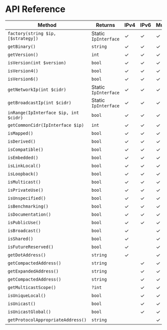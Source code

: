 # API Reference

| Method                                | Returns              | IPv4 | IPv6 | Multi |
|---------------------------------------|----------------------|------|------|-------|
| `factory(string $ip, [$strategy])`    | Static `IpInterface` | ✓    | ✓    | ✓     |
| `getBinary()`                         | `string`             | ✓    | ✓    | ✓     |
| `getVersion()`                        | `int`                | ✓    | ✓    | ✓     |
| `isVersion(int $version)`             | `bool`               | ✓    | ✓    | ✓     |
| `isVersion4()`                        | `bool`               | ✓    | ✓    | ✓     |
| `isVersion6()`                        | `bool`               | ✓    | ✓    | ✓     |
| `getNetworkIp(int $cidr)`             | Static `IpInterface` | ✓    | ✓    | ✓     |
| `getBroadcastIp(int $cidr)`           | Static `IpInterface` | ✓    | ✓    | ✓     |
| `inRange(IpInterface $ip, int $cidr)` | `bool`               | ✓    | ✓    | ✓     |
| `getCommonCidr(IpInterface $ip)`      | `int`                | ✓    | ✓    | ✓     |
| `isMapped()`                          | `bool`               | ✓    | ✓    | ✓     |
| `isDerived()`                         | `bool`               | ✓    | ✓    | ✓     |
| `isCompatible()`                      | `bool`               | ✓    | ✓    | ✓     |
| `isEmbedded()`                        | `bool`               | ✓    | ✓    | ✓     |
| `isLinkLocal()`                       | `bool`               | ✓    | ✓    | ✓     |
| `isLoopback()`                        | `bool`               | ✓    | ✓    | ✓     |
| `isMulticast()`                       | `bool`               | ✓    | ✓    | ✓     |
| `isPrivateUse()`                      | `bool`               | ✓    | ✓    | ✓     |
| `isUnspecified()`                     | `bool`               | ✓    | ✓    | ✓     |
| `isBenchmarking()`                    | `bool`               | ✓    | ✓    | ✓     |
| `isDocumentation()`                   | `bool`               | ✓    | ✓    | ✓     |
| `isPublicUse()`                       | `bool`               | ✓    | ✓    | ✓     |
| `isBroadcast()`                       | `bool`               | ✓    |      | ✓     |
| `isShared()`                          | `bool`               | ✓    |      | ✓     |
| `isFutureReserved()`                  | `bool`               | ✓    |      | ✓     |
| `getDotAddress()`                     | `string`             | ✓    |      | ✓     |
| `getCompactedAddress()`               | `string`             |      | ✓    | ✓     |
| `getExpandedAddress()`                | `string`             |      | ✓    | ✓     |
| `getCompactedAddress()`               | `string`             |      | ✓    | ✓     |
| `getMulticastScope()`                 | `?int`               |      | ✓    | ✓     |
| `isUniqueLocal()`                     | `bool`               |      | ✓    | ✓     |
| `isUnicast()`                         | `bool`               |      | ✓    | ✓     |
| `isUnicastGlobal()`                   | `bool`               |      | ✓    | ✓     |
| `getProtocolAppropriateAddress()`     | `string`             |      |      | ✓     |
